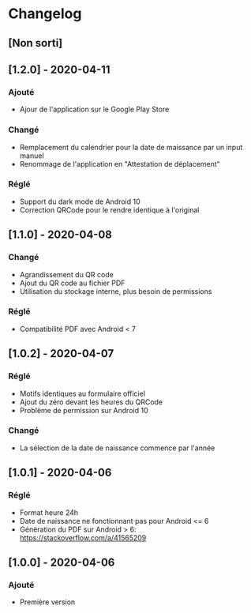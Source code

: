 # Changelog

## [Non sorti]

## [1.2.0] - 2020-04-11
### Ajouté
- Ajour de l'application sur le Google Play Store
### Changé
- Remplacement du calendrier pour la date de maissance par un input manuel
- Renommage de l'application en "Attestation de déplacement"
### Réglé
- Support du dark mode de Android 10
- Correction QRCode pour le rendre identique à l'original

## [1.1.0] - 2020-04-08
### Changé
- Agrandissement du QR code
- Ajout du QR code au fichier PDF
- Utilisation du stockage interne, plus besoin de permissions
### Réglé
- Compatibilité PDF avec Android < 7

## [1.0.2] - 2020-04-07
### Réglé
- Motifs identiques au formulaire officiel
- Ajout du zéro devant les heures du QRCode
- Problème de permission sur Android 10
### Changé
- La sélection de la date de naissance commence par l'année

## [1.0.1] - 2020-04-06
### Réglé
- Format heure 24h
- Date de naissance ne fonctionnant pas pour Android <= 6
- Génération du PDF sur Android > 6: https://stackoverflow.com/a/41565209

## [1.0.0] - 2020-04-06
### Ajouté
- Première version